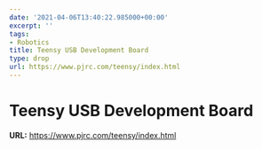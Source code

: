 ```yaml
---
date: '2021-04-06T13:40:22.985000+00:00'
excerpt: ''
tags:
- Robotics
title: Teensy USB Development Board
type: drop
url: https://www.pjrc.com/teensy/index.html
---
```


# Teensy USB Development Board

**URL:** https://www.pjrc.com/teensy/index.html
